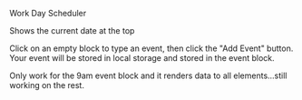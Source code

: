 Work Day Scheduler

Shows the current date at the top

Click on an empty block to type an event, then click the "Add Event" button. Your event will be stored in local storage and stored in the event block.

Only work for the 9am event block and it renders data to all elements...still working on the rest.